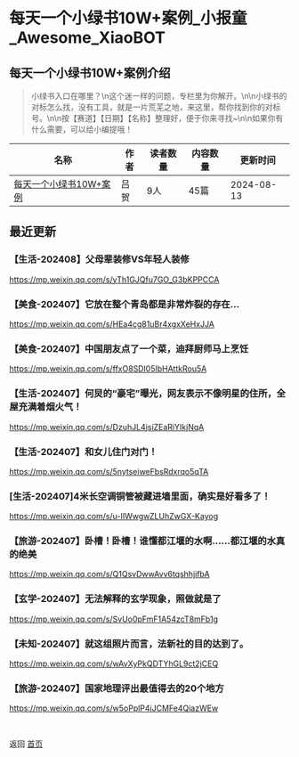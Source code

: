 # 每天一个小绿书10W+案例_小报童_Awesome_XiaoBOT

## 每天一个小绿书10W+案例介绍
> 小绿书入口在哪里？\n这个迷一样的问题，专栏里为你解开。\n\n小绿书的对标怎么找，没有工具，就是一片荒芜之地，来这里，帮你找到你的对标号。\n\n按【赛道】【日期】【名称】整理好，便于你来寻找~\n\n如果你有什么需要，可以给小编提哦！  
  


|名称|作者|读者数量|内容数量|更新时间|
|---|---|---|---|---|
|[每天一个小绿书10W+案例](https://xiaobot.net/p/xiaolvshu?refer=0b133df9-27dc-423b-8101-639049001c13)|吕贺|9人|45篇|2024-08-13|

## 最近更新
### 【生活-202408】父母辈装修VS年轻人装修

https://mp.weixin.qq.com/s/yTh1GJQfu7GO_G3bKPPCCA

### 【美食-202407】它放在整个青岛都是非常炸裂的存在…

https://mp.weixin.qq.com/s/HEa4cg81uBr4xgxXeHxJJA

### 【美食-202407】中国朋友点了一个菜，迪拜厨师马上烹饪

https://mp.weixin.qq.com/s/ffxO8SDl05IbHAttkRou5A

### 【生活-202407】何炅的“豪宅”曝光，网友表示不像明星的住所，全屋充满着烟火气！

https://mp.weixin.qq.com/s/DzuhJL4jsiZEaRiYIkjNqA

### 【生活-202407】和女儿住门对门！

https://mp.weixin.qq.com/s/5nytseiweFbsRdxrqo5qTA

### [生活-202407]4米长空调铜管被藏进墙里面，确实是好看多了！

https://mp.weixin.qq.com/s/u-IIWwgwZLUhZwGX-Kayog

### 【旅游-202407】卧槽！卧槽！谁懂都江堰的水啊……都江堰的水真的绝美

https://mp.weixin.qq.com/s/Q1QsvDwwAvv6tqshhjifbA

### 【玄学-202407】无法解释的玄学现象，照做就是了

https://mp.weixin.qq.com/s/SvUo0pFmF1A54zcT8mFb1g

### 【未知-202407】就这组照片而言，法新社的目的达到了。

https://mp.weixin.qq.com/s/wAvXyPkQDTYhGL9ct2jCEQ

### 【旅游-202407】国家地理评出最值得去的20个地方

https://mp.weixin.qq.com/s/w5oPplP4iJCMFe4QiazWEw


<a href="https://github.com/Reno9527/awesome-xiaobot" style="color: white; text-decoration: none;">awesome-xiaobot</a>

返回 [首页](../README.md)
